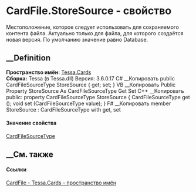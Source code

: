 # CardFile.StoreSource - свойство
Местоположение, которое следует использовать для сохраняемого контента файла.
Актуально только для файла, для которого создаётся новая версия. По умолчанию
значение равно Database.
## __Definition
 **Пространство имён:** [Tessa.Cards](N_Tessa_Cards.htm)  
 **Сборка:** Tessa (в Tessa.dll) Версия: 3.6.0.17
C# __Копировать
     public CardFileSourceType StoreSource { get; set; }
VB __Копировать
     Public Property StoreSource As CardFileSourceType
    	Get
    	Set
C++ __Копировать
     public:
    property CardFileSourceType StoreSource {
    	CardFileSourceType get ();
    	void set (CardFileSourceType value);
    }
F# __Копировать
     member StoreSource : CardFileSourceType with get, set
#### Значение свойства
[CardFileSourceType](T_Tessa_Cards_CardFileSourceType.htm)
##  __См. также
#### Ссылки
[CardFile - ](T_Tessa_Cards_CardFile.htm)
[Tessa.Cards - пространство имён](N_Tessa_Cards.htm)
